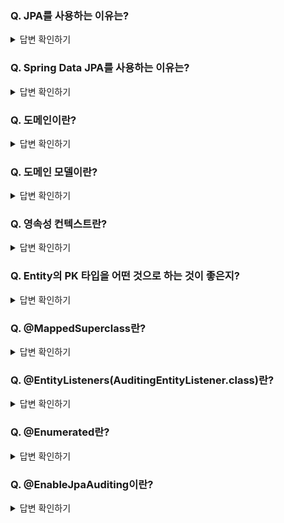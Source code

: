 ### Q. JPA를 사용하는 이유는?

<details>
<summary>답변 확인하기</summary>
  
```
관계형 데이터베이스를 사용하다보면 웹 개발이 점점 SQL 중심이 되버리는 문제 발생

이때 JPA를 사용하는 이유는 개발자가 SQL을 만들거나 유지보수 하는데 쓰는 시간을 줄이고 객체지향 프로그래밍에 좀 더 집중하기 위함임

JPA는 개발자가 객체지향 프로그래밍을 하면 이에 맞게 SQL 대신 생성해줌

이처럼 객체지향 프로그래밍(상속, 1:N 등 객체 모델링)에 좀 더 집중함으로써 ★생산성 향상과 유지 보수★ 극대화를 도모
```
  
</details>

### Q. Spring Data JPA를 사용하는 이유는?

<details>
<summary>답변 확인하기</summary>
  
```
JPA 구현체인 Hibernate 외에 다른 구현체로 쉽게 교체하기가 용이하며,
관계형 데이터베이스 외에 다른 저장소(비관계형 데이터베이스)로도 쉽게 교체하기 용이하기 때문
```
  
</details>

### Q. 도메인이란?

<details>
<summary>답변 확인하기</summary>
  
```
도메인은 게시글, 댓글, 회원, 정산, 결제 등 소프트웨어에 대한 요구사항 혹은 문제영역으로 "비지니스 로직 처리를 담당"하며,
화면, UI, 기술 인프라 등의 영역을 제외한 "시스템이 구현해야하는 핵심 비지니스 업무 영역"이다.

택시 앱을 예로 들면 배차, 탑승, 요금 등이 도메인이라고 볼 수 있다.

프로그래밍 관점에서는 @Entity가 사용된 영역을 도메인이라고 볼 수 있다.
이때 VO 같은 값 객체들도 도메인에 해당된다고 볼 수 있다.

이때 프로젝트 패키지 구조를 "도메인 영역"과 "웹 영역"으로 나누는 것이 좋다.
웹은 도메인을 의존해도 되지만 도메인은 웹을 의존하면 안되며, 향후에 웹 패키지를 삭제해도 도메인에는 전혀 영향이 없어야 한다.
예를 들어, 엔티티와 리포지토리(인터페이스)는 도메인 영역으로 하고 그 외 컨트롤러, 서비스, DTO 등은 웹 영역으로 한다.
```
  
</details>

### Q. 도메인 모델이란?

<details>
<summary>답변 확인하기</summary>
  
```
도메인이라 불리는 개발 대상을 "모든 사람(기획자 등 비개발자)이 동일한 관점에서 이해할 수 있고 공유할 수 있도록" 단순화 시킨 것
```
  
</details>

### Q. 영속성 컨텍스트란?

<details>
<summary>답변 확인하기</summary>
  
```
엔티티를 영구적으로 저장하는 환경(일종의 논리적인 개념)이다.

이때 엔티티가 영속성 컨텍스트에 포함되어 있냐 아니냐가 중요한 관건인데,
JPA의 엔티티 매니저가 활성화된 상태로 트랜잭션 안에서 데이터 베이스에서 데이터를 가져오면 이 데이터(엔티티)는 영속성 컨텍스트에 포함된 상태라고 볼 수 있다.

이 상태(엔티티가 영속성 컨텍스트에 포함)에서 해당 데이터의 값을 변경하면,
별도 Update 쿼리를 날릴 필요 없이 트랜잭션이 끝나는 시점에 해당 테이블에 변경분을 반영하며 이를 더티 체킹이라고 한다.
```
  
</details>

### Q. Entity의 PK 타입을 어떤 것으로 하는 것이 좋은지?

<details>
<summary>답변 확인하기</summary>
  
```
Long 타입(MySQL 기준 bigint 타입)

주민등록번호와 같이 비즈니스상 유니크 키나 여러 키를 조합한 복합키로 PK를 잡을 경우 유니크한 조건이 변경될 경우,
PK 전체를 수정해야하는 등의 문제가 생겨 주민등록번호나 복합키 등은 별도의 유니크 키로 추가하고 PK는 Long 타입의 정수로 두는 것이 나음
```
  
</details>

### Q. @MappedSuperclass란?

<details>
<summary>답변 확인하기</summary>
  
```
JPA Entity 클래스들이 이 어노테이션이 붙은 클래스를 상속할 경우 해당 필드들도 칼럼으로 인식하도록 함
```
  
</details>

### Q. @EntityListeners(AuditingEntityListener.class)란?

<details>
<summary>답변 확인하기</summary>
  
```
이 어노테이션이 붙은 클래스에 Auditing 기능을 포함시킴

이때 JPA Auditing 어노테이션들을 모두 활성화하기 위해서는 Application 클래스에 @EnableJpaAuditing을 추가해야함
```
  
</details>

### Q. @Enumerated란?

<details>
<summary>답변 확인하기</summary>
  
```
@Enumerated 애노테이션은 JPA로 DB에 Enum 타입의 데이터를 저장할 때 값을 어떤 형태로 저장할지 결정한다.
  
기본적으로는 int로 된 숫자가 저장되나,
숫자로 저장되면 DB로 확인할 때 그 값이 무슨 코드를 의미하는지 알 수가 없다.
  
그래서 아래와 같이 문자열로 저장될 수 있도록 선언한다.
@Enumerated(EnumType.STRING)
```
  
</details>

### Q. @EnableJpaAuditing이란?

<details>
<summary>답변 확인하기</summary>
  
```
@EnableJpaAuditing은 JPA Auditing 애노테이션들을 모두 활성화할 수 있도록 해주는 애노테이션이다.

@EnableJpaAuditing은 보통 Application 클래스에 같이 추가하나, 최소 하나의 @Entity 클래스가 필요해서 테스트 등의 목적으로 별도 JpaConfig로 추가하기도 한다.
```
  
</details>


